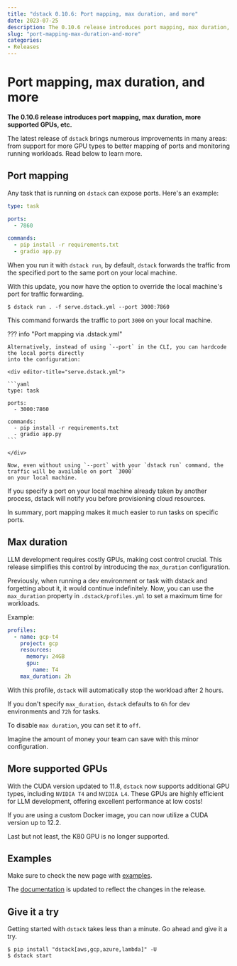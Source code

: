 ```yaml
---
title: "dstack 0.10.6: Port mapping, max duration, and more"
date: 2023-07-25
description: The 0.10.6 release introduces port mapping, max duration, more supported GPUs, etc.
slug: "port-mapping-max-duration-and-more"
categories:
- Releases
---
```


# Port mapping, max duration, and more

__The 0.10.6 release introduces port mapping, max duration, more supported GPUs, etc.__

The latest release of `dstack` brings numerous improvements in many areas: from support for more GPU types to better
mapping of ports and monitoring running workloads. Read below to learn more.

<!-- more -->

## Port mapping

Any task that is running on `dstack` can expose ports. Here's an example:

<div editor-title="serve.dstack.yml"> 

```yaml
type: task

ports:
  - 7860

commands:
  - pip install -r requirements.txt
  - gradio app.py
```

</div>

When you run it with `dstack run`, by default, `dstack` forwards the traffic 
from the specified port to the same port on your local machine.
 
With this update, you now have the option to override the local machine's port for traffic forwarding.

<div class="termy">

```shell
$ dstack run . -f serve.dstack.yml --port 3000:7860
```

</div>

This command forwards the traffic to port `3000` on your local machine.

??? info "Port mapping via .dstack.yml"

    Alternatively, instead of using `--port` in the CLI, you can hardcode the local ports directly 
    into the configuration:

    <div editor-title="serve.dstack.yml"> 

    ```yaml
    type: task
    
    ports:
      - 3000:7860
    
    commands:
      - pip install -r requirements.txt
      - gradio app.py
    ```
    
    </div>

    Now, even without using `--port` with your `dstack run` command, the traffic will be available on port `3000` 
    on your local machine.

If you specify a port on your local machine already taken by another process, dstack will notify you before provisioning cloud resources. 

In summary, port mapping makes it much easier to run tasks on specific ports.

## Max duration

LLM development requires costly GPUs, making cost control crucial. This release simplifies this control by introducing
the `max_duration` configuration.

Previously, when running a dev environment or task with dstack and forgetting about it, it would continue indefinitely.
Now, you can use the `max_duration` property in `.dstack/profiles.yml` to set a maximum time for workloads.

Example:

<div editor-title=".dstack/profiles.yml"> 

```yaml
profiles:
  - name: gcp-t4
    project: gcp
    resources:
      memory: 24GB
      gpu:
        name: T4
    max_duration: 2h
```

</div>

With this profile, `dstack` will automatically stop the workload after 2 hours.

If you don't specify `max_duration`, `dstack` defaults to `6h` for dev environments and `72h` for tasks.

To disable `max duration`, you can set it to `off`.

Imagine the amount of money your team can save with this minor configuration.

## More supported GPUs

With the CUDA version updated to 11.8, `dstack` now supports additional GPU types, including `NVIDIA T4` 
and `NVIDIA L4`. These GPUs are highly efficient for LLM development, offering excellent performance at low costs!

If you are using a custom Docker image, you can now utilize a CUDA version up to 12.2.

Last but not least, the K80 GPU is no longer supported.

## Examples

Make sure to check the new page with [examples](../../examples/index.md).

The [documentation](../../docs/index.md) is updated to reflect the changes in the release.

## Give it a try

Getting started with `dstack` takes less than a minute. Go ahead and give it a try.

<div class="termy">

```shell
$ pip install "dstack[aws,gcp,azure,lambda]" -U
$ dstack start
```

</div>
